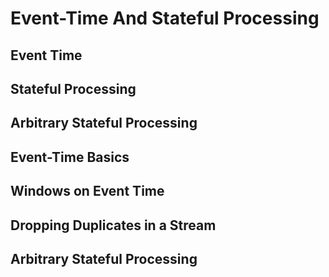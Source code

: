 # Event-Time And Stateful Processing

## Event Time

## Stateful Processing

## Arbitrary Stateful Processing

## Event-Time Basics

## Windows on Event Time

## Dropping Duplicates in a Stream

## Arbitrary Stateful Processing